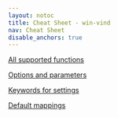 ```yaml
---
layout: notoc
title: Cheat Sheet - win-vind
nav: Cheat Sheet
disable_anchors: true
---
```


<div id="cs-container">
  <div class="site-masthead__button flex-max grid-link-item" id="cs-func">
    <a href="functions">
        <i class="fas fa-box-open flex-max flex-fa"></i>
        <p>All supported functions</p>
    </a>
  </div>

  <div class="site-masthead__button flex-max grid-link-item" id="cs-opt">
    <a href="options">
        <i class="fas fa-tools flex-max flex-fa"></i>
        <p>Options and parameters</p>
    </a>
  </div>

  <div class="site-masthead__button flex-max grid-link-item" id="cs-keywd">
    <a href="keywords">
        <i class="fas fa-book flex-max flex-fa"></i>
        <p>Keywords for settings</p>
    </a>
  </div>

  <a href="defaults">
    <div class="site-masthead__button flex-max grid-link-item" id="cs-def">
      <i class="fas fa-map flex-max flex-fa"></i>
      <p>Default mappings</p>
    </div>
  </a>
</div>
